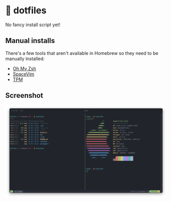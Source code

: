 # 🤖 dotfiles

No fancy install script yet!

## Manual installs

There's a few tools that aren't available in Homebrew so they need to be manually installed:

- [Oh My Zsh](https://github.com/ohmyzsh/ohmyzsh)
- [SpaceVim](https://github.com/SpaceVim/SpaceVim)
- [TPM](https://github.com/tmux-plugins/tpm)

## Screenshot

![Terminal screenshot](img/terminal.png)
